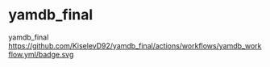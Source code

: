 # yamdb_final
yamdb_final
https://github.com/KiselevD92/yamdb_final/actions/workflows/yamdb_workflow.yml/badge.svg
